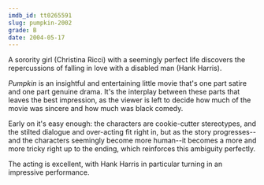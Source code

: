 ```yaml
---
imdb_id: tt0265591
slug: pumpkin-2002
grade: B
date: 2004-05-17
---
```


A sorority girl (Christina Ricci) with a seemingly perfect life discovers the repercussions of falling in love with a disabled man (Hank Harris).

_Pumpkin_ is an insightful and entertaining little movie that's one part satire and one part genuine drama. It's the interplay between these parts that leaves the best impression, as the viewer is left to decide how much of the movie was sincere and how much was black comedy.

Early on it's easy enough: the characters are cookie-cutter stereotypes, and the stilted dialogue and over-acting fit right in, but as the story progresses--and the characters seemingly become more human--it becomes a more and more tricky right up to the ending, which reinforces this ambiguity perfectly.

The acting is excellent, with Hank Harris in particular turning in an impressive performance.
